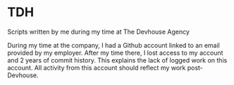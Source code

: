 # TDH
Scripts written by me during my time at The Devhouse Agency

During my time at the company, I had a Github account linked to an email provided by my employer. After my time there, I lost access to my account and  2 years of commit history. 
This explains the lack of logged work on this account. All activity from this account should reflect my work post-Devhouse.

